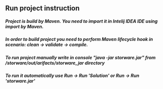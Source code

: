 ## Run project instruction
##### Project is build by Maven. You need to import it in Intelij IDEA IDE using import by Maven.  
##### In order to build project you need to perform Maven lifecycle hook in scenario: clean -> validate -> compile.
##### To run project manually write in console "java -jar storware.jar" from /storware/out/arifacts/storware_jar directory 
##### To run it automatically use  Run -> Run 'Solution' or Run -> Run 'storware.jar'
